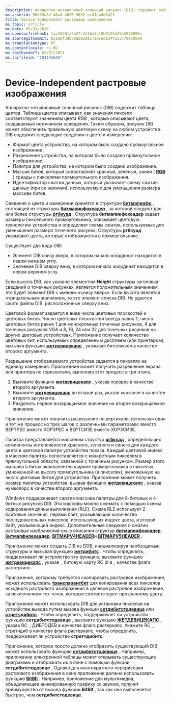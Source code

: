 ```yaml
---
description: Аппаратно-независимый точечный рисунок (DIB) содержит таблицу цветов.
ms.assetid: 56b39a3d-48a4-4620-9652-ec41ea4d6423
title: Device-Independent растровые изображения
ms.topic: article
ms.date: 05/31/2018
ms.openlocfilehash: 1aa35201a9a27c2d16a5a18b0125d25a3938890c
ms.sourcegitcommit: 831e8f3db78ab820e1710cede244553c70e50500
ms.translationtype: MT
ms.contentlocale: ru-RU
ms.lasthandoff: 01/07/2021
ms.locfileid: "104155646"
---
```

# <a name="device-independent-bitmaps"></a>Device-Independent растровые изображения

Аппаратно-независимый точечный рисунок (DIB) содержит *таблицу цветов*. Таблица цветов описывает, как значения пикселя соответствуют значениям цвета *RGB* , которые описывают цвета, создаваемые источником освещения. Таким образом, рисунок DIB может обеспечить правильную цветовую схему на любом устройстве. DIB содержит следующие сведения о цвете и измерении:

-   Формат цвета устройства, на котором было создано прямоугольное изображение.
-   Разрешение устройства, на котором было создано прямоугольное изображение.
-   Палитра для устройства, на котором было создано изображение.
-   Массив битов, который сопоставляет красный, зеленый, синий ( [**RGB**](/windows/desktop/api/Wingdi/nf-wingdi-rgb) ) триады с пикселями прямоугольного изображения.
-   Идентификатор сжатия данных, который указывает схему сжатия данных (при ее наличии), используемую для уменьшения размера массива битов.

Сведения о цвете и измерении хранятся в структуре [**битмапинфо**](/windows/win32/api/wingdi/ns-wingdi-bitmapinfo) , состоящей из структуры [**битмапинфохеадер**](/previous-versions//dd183376(v=vs.85)) , за которой следуют две или более структуры [**ргбкуад**](/windows/win32/api/wingdi/ns-wingdi-rgbquad) . Структура **битмапинфохеадер** задает размеры пиксельного прямоугольника, описывает цветовую технологию устройства и определяет схемы сжатия, используемые для уменьшения размера точечного рисунка. Структуры **ргбкуад** указывают цвета, которые отображаются в прямоугольнике.

Существует два вида DIB:

-   Элемент DIB снизу вверх, в котором начало координат находится в левом нижнем углу.
-   Значение DIB сверху вниз, в котором начало координат находится в левом верхнем углу.

Если высота DIB, как указано элементом **Height** структуры заголовка сведений о точечных рисунках, является положительным значением, это будет элемент DIB с именем «снизу вверх». Если высота является отрицательным значением, то это элемент списка DIB. Не удается сжать файлы DIB, расположенные сверху вниз.

Цветовой формат задается в виде числа цветовых плоскостей и цветовых битов. Число цветовых плоскостей всегда равно 1; число цветовых битов равно 1 для монохромных точечных рисунков, 4 для точечных рисунков VGA и 8, 16, 24 или 32 для точечных рисунков на других цветовых устройствах. Приложение получает количество цветовых бит, используемых определенным дисплеем (или принтером), вызывая функцию [**жетдевицекапс**](/windows/desktop/api/Wingdi/nf-wingdi-getdevicecaps) , указывая битспиксел в качестве второго аргумента.

Разрешение отображаемого устройства задается в пикселях на единицу измерения. Приложение может получить разрешение экрана или принтера по горизонтали, выполнив этот процесс в три этапа.

1.  Вызовите функцию [**жетдевицекапс**](/windows/desktop/api/Wingdi/nf-wingdi-getdevicecaps) , указав хорзрес в качестве второго аргумента.
2.  Вызовите [**жетдевицекапс**](/windows/desktop/api/Wingdi/nf-wingdi-getdevicecaps) во второй раз, указав хорзсизе в качестве второго аргумента.
3.  Разделить первое возвращаемое значение на второе возвращаемое значение.

Приложение может получить разрешение по вертикали, используя один и тот же процесс из трех шагов с различными параметрами: вместо ВЕРТРЕС вместо ХОРЗРЕС и ВЕРТСИЗЕ вместо ХОРЗСИЗЕ.

Палитра представляется массивом структур [**ргбкуад**](/windows/win32/api/wingdi/ns-wingdi-rgbquad) , определяющих компоненты интенсивности красного, зеленого и синего для каждого цвета в цветовой палитре устройства показа. Каждый цветовой индекс в массиве палитры сопоставляется с конкретным пикселем в прямоугольной области, связанной с точечным рисунком. Размер этого массива в битах эквивалентен ширине прямоугольника в пикселях, умноженной на высоту прямоугольника (в пикселях), умноженную на число цветовых битов для устройства. Приложение может получить размер палитры устройства, вызвав функцию [**жетдевицекапс**](/windows/desktop/api/Wingdi/nf-wingdi-getdevicecaps) , указав нумколорс в качестве второго аргумента.

Windows поддерживает сжатие массива палитры для 8-битовых и 4-битных рисунков DIB. Эти массивы можно сжимать с помощью схемы кодирования длины выполнения (RLE). Схема RLE использует 2-байтовые значения, первый байт, указывающий количество последовательных пикселов, использующих индекс цвета, и второй байт, указывающий индекс. Дополнительные сведения о сжатии растровых изображений см. в описании структур [**битмапинфохеадер**](/previous-versions//dd183376(v=vs.85)), [**битмапфилехеадер**](/windows/win32/api/wingdi/ns-wingdi-bitmapfileheader), [**BITMAPV4HEADER**](/windows/desktop/api/Wingdi/ns-wingdi-bitmapv4header)и [**BITMAPV5HEADER**](/windows/desktop/api/Wingdi/ns-wingdi-bitmapv5header) .

Приложение может создать DIB из DDB, инициализируя необходимые структуры и вызывая функцию [**жетдибитс**](/windows/desktop/api/Wingdi/nf-wingdi-getdibits) . Чтобы определить, поддерживает ли устройство эту функцию, вызовите функцию [**жетдевицекапс**](/windows/desktop/api/Wingdi/nf-wingdi-getdevicecaps) , указав \_ битовую карту RC di в \_ качестве флага растеркапс.

Приложение, которому требуется скопировать растровое изображение, может использовать [**транспарентблт**](/windows/desktop/api/WinGdi/nf-wingdi-transparentblt) для копирования всех пикселов исходного растрового изображения в целевое растровое изображение, за исключением тех точек, которые соответствуют прозрачному цвету.

Приложение может использовать DIB для установки пикселов на устройстве вывода путем вызова функции [**сетдибитстодевице**](/windows/desktop/api/Wingdi/nf-wingdi-setdibitstodevice) или [**стретчдибитс**](/windows/desktop/api/Wingdi/nf-wingdi-stretchdibits) . Чтобы определить, поддерживает ли устройство функцию **сетдибитстодевице** , вызовите функцию [**ЖЕТДЕВИЦЕКАПС**](/windows/desktop/api/Wingdi/nf-wingdi-getdevicecaps) , указав RC \_ ДИБТОДЕВ в качестве флага растеркапс. Укажите RC \_ стретчдиб в качестве флага растеркапс, чтобы определить, поддерживает ли устройство **стретчдибитс**.

Приложение, которое просто должно отобразить существующий DIB, может использовать функцию [**сетдибитстодевице**](/windows/desktop/api/Wingdi/nf-wingdi-setdibitstodevice) . Например, приложение электронной таблицы может открывать существующие диаграммы и отображать их в окне с помощью функции **сетдибитстодевице** . Однако для многократного перерисовки растрового изображения в окне приложение должно использовать функцию [**BitBlt**](/windows/desktop/api/Wingdi/nf-wingdi-bitblt) . Например, приложение для мультимедиа, объединяющее анимированную графику со звуком, получит преимущество от вызова функции **BitBlt** , так как она выполняется быстрее, чем **сетдибитстодевице**.

 

 
